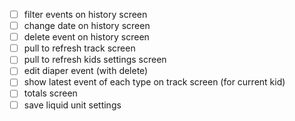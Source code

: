 - [ ] filter events on history screen
- [ ] change date on history screen
- [ ] delete event on history screen
- [ ] pull to refresh track screen
- [ ] pull to refresh kids settings screen
- [ ] edit diaper event (with delete)
- [ ] show latest event of each type on track screen (for current kid)
- [ ] totals screen
- [ ] save liquid unit settings
